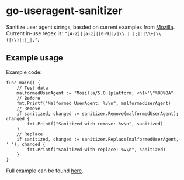 # go-useragent-sanitizer

Sanitize user agent strings, basded on current examples from [Mozilla](https://developer.mozilla.org/en-US/docs/Web/HTTP/Headers/User-Agent).  Current in-use regex is: `"[A-Z]|[a-z]|[0-9]|/|\\.| |;|:|\\+|\\(|\\)|;|_|,"`.


## Example usage

Example code:

```golang
func main() {
    // Test data
	malformedUserAgent := "Mozilla/5.0 (platform; <h1>'\"%0D%0A"
	// Before
	fmt.Printf("Malformed UserAgent: %v\n", malformedUserAgent)
	// Remove
	if sanitized, changed := sanitizer.Remove(malformedUserAgent); changed {
		fmt.Printf("Sanitized with remove: %v\n", sanitized)
	}
	// Replace
	if sanitized, changed := sanitizer.Replace(malformedUserAgent, '_'); changed {
		fmt.Printf("Sanitized with replace: %v\n", sanitized)
	}
}
```

Full example can be found [here](example/main.go).